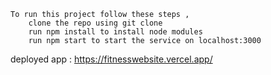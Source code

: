     To run this project follow these steps ,
        clone the repo using git clone
        run npm install to install node modules
        run npm start to start the service on localhost:3000

deployed app : https://fitnesswebsite.vercel.app/

